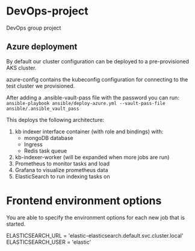 # DevOps-project
DevOps group project

## Azure deployment

By default our cluster configuration can be deployed to a pre-provisioned AKS cluster.

azure-config contains the kubeconfig configuration for connecting to the test cluster we provisioned.

After adding a .ansible-vault-pass file with the password you can run:
`ansible-playbook ansible/deploy-azure.yml --vault-pass-file ansible/.ansible_vault_pass`

This deploys the following architecture:
1. kb indexer interface container (with role and bindings)
    with:
    - mongoDB database
    - Ingress
    - Redis task queue
2. kb-indexer-worker (will be expanded when more jobs are run)
2. Prometheus to monitor tasks and load
3. Grafana to visualize prometheus data
4. ElasticSearch to run indexing tasks on


# Frontend environment options

You are able to specify the environment options for each new job that is started.

ELASTICSEARCH_URL = 'elastic-elasticsearch.default.svc.cluster.local'
ELASTICSEARCH_USER = 'elastic'

